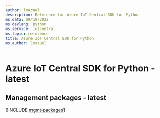 ```yaml
---
author: lmazuel
description: Reference for Azure IoT Central SDK for Python
ms.data: 09/19/2022
ms.devlang: python
ms.service: iotcentral
ms.topic: reference
title: Azure IoT Central SDK for Python
ms.author: lmazuel
---
```

# Azure IoT Central SDK for Python - latest

## Management packages - latest
[!INCLUDE [mgmt-packages](iot-central-mgmt-index.md)]